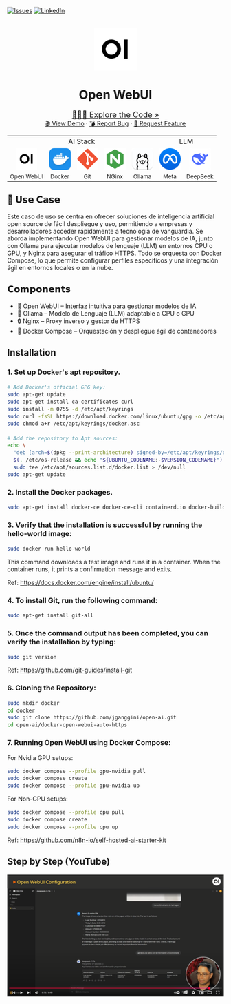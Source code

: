 [![Issues][issues-shield]][issues-url]
[![LinkedIn][linkedin-shield]][linkedin-url]

<!-- Intro -->
<br />
<div align="center" style="text-align:center;">
  <img align="center" src="img/oi.png"height="100"></img>
  <h1>Open WebUI</h1>

  <a style="font-size:large;" href="/src/">👨🏽‍💻 Explore the Code »</a>
  <br/>
  <a href="https://www.youtube.com/watch?v=6L1YmTRZNxM&list=PLMUWTQHw13gbk738EGtr0fWwi40B81qEw">🎬 View Demo</a>
  ·
  <a href="https://github.com/jganggini/oci-functions/issues">💣 Report Bug</a>
  ·
  <a href="https://github.com/jganggini/oci-functions/pulls">🚀 Request Feature</a>

  <div align="center" style="text-align:center;">
    <table align="center">
      <tr style="font-size:medium;">
        <td colspan="5">AI Stack</td>
        <td colspan="2">LLM</td>
      </tr>
      <tr align="center" >
        <td><img src="img/oi.png" width="50" height="50"></td>
        <td><img src="img/docker.png" width="50" height="50"></td>
        <td><img src="img/git.png" width="50" height="50"></td>
        <td><img src="img/nginx.png" width="50" height="50"></td>
        <td><img src="img/ollama.png" width="50" height="50"></td>
        <td><img src="img/meta.png" width="50" height="50"></td>
        <td><img src="img/deepseek.png" width="50" height="50"></td>
      </tr>
      <tr style="font-size:small;">
        <td>Open WebUI</td>
        <td>Docker</td>
        <td>Git</td>
        <td>NGinx</td>
        <td>Ollama</td>
        <td>Meta</td>
        <td>DeepSeek</td>
      </tr>
    </table>
  </div>

</div>

## 💼 𝗨𝘀𝗲 𝗖𝗮𝘀𝗲
Este caso de uso se centra en ofrecer soluciones de inteligencia artificial open source de fácil despliegue y uso, permitiendo a empresas y desarrolladores acceder rápidamente a tecnología de vanguardia. Se aborda implementando Open WebUI para gestionar modelos de IA, junto con Ollama para ejecutar modelos de lenguaje (LLM) en entornos CPU o GPU, y Nginx para asegurar el tráfico HTTPS. Todo se orquesta con Docker Compose, lo que permite configurar perfiles específicos y una integración ágil en entornos locales o en la nube.

## 𝗖𝗼𝗺𝗽𝗼𝗻𝗲𝗻𝘁𝘀
* 🔗 Open WebUI – Interfaz intuitiva para gestionar modelos de IA
* 🦙 Ollama – Modelo de Lenguaje (LLM) adaptable a CPU o GPU
* 🔒 Nginx – Proxy inverso y gestor de HTTPS
* 🐳 Docker Compose – Orquestación y despliegue ágil de contenedores

## Installation

### 1. Set up Docker's apt repository.

```bash
# Add Docker's official GPG key:
sudo apt-get update
sudo apt-get install ca-certificates curl
sudo install -m 0755 -d /etc/apt/keyrings
sudo curl -fsSL https://download.docker.com/linux/ubuntu/gpg -o /etc/apt/keyrings/docker.asc
sudo chmod a+r /etc/apt/keyrings/docker.asc

# Add the repository to Apt sources:
echo \
  "deb [arch=$(dpkg --print-architecture) signed-by=/etc/apt/keyrings/docker.asc] https://download.docker.com/linux/ubuntu \
  $(. /etc/os-release && echo "${UBUNTU_CODENAME:-$VERSION_CODENAME}") stable" | \
  sudo tee /etc/apt/sources.list.d/docker.list > /dev/null
sudo apt-get update
```

### 2. Install the Docker packages.

```bash
sudo apt-get install docker-ce docker-ce-cli containerd.io docker-buildx-plugin docker-compose-plugin
```

### 3. Verify that the installation is successful by running the hello-world image:

```bash
sudo docker run hello-world
```

This command downloads a test image and runs it in a container. When the container runs, it prints a confirmation message and exits.

Ref: https://docs.docker.com/engine/install/ubuntu/

### 4. To install Git, run the following command:

```bash
sudo apt-get install git-all
```

### 5. Once the command output has been completed, you can verify the installation by typing:

```bash
sudo git version
```

Ref: https://github.com/git-guides/install-git

### 6. Cloning the Repository:

```bash
sudo mkdir docker
cd docker
sudo git clone https://github.com/jganggini/open-ai.git
cd open-ai/docker-open-webui-auto-https
```

### 7. Running Open WebUI using Docker Compose:

For Nvidia GPU setups:

```bash
sudo docker compose --profile gpu-nvidia pull
sudo docker compose create
sudo docker compose --profile gpu-nvidia up
```

For Non-GPU setups:

```bash
sudo docker compose --profile cpu pull
sudo docker compose create
sudo docker compose --profile cpu up
```

Ref: https://github.com/n8n-io/self-hosted-ai-starter-kit

## Step by Step (YouTube)

[![AI CloudTech](img/youtube.png)](https://youtu.be/Uxy4nnS62_4?si=RHNllqde3Khoaaum)

<!-- MARKDOWN LINKS & IMAGES -->
<!-- https://www.markdownguide.org/basic-syntax/#reference-style-links -->
[issues-shield]: https://img.shields.io/github/issues/othneildrew/Best-README-Template.svg?style=for-the-badge
[issues-url]: https://github.com/jganggini/oci-functions/issues
[linkedin-shield]: https://img.shields.io/badge/-LinkedIn-black.svg?style=for-the-badge&logo=linkedin&colorB=555
[linkedin-url]: https://www.linkedin.com/in/jganggini/